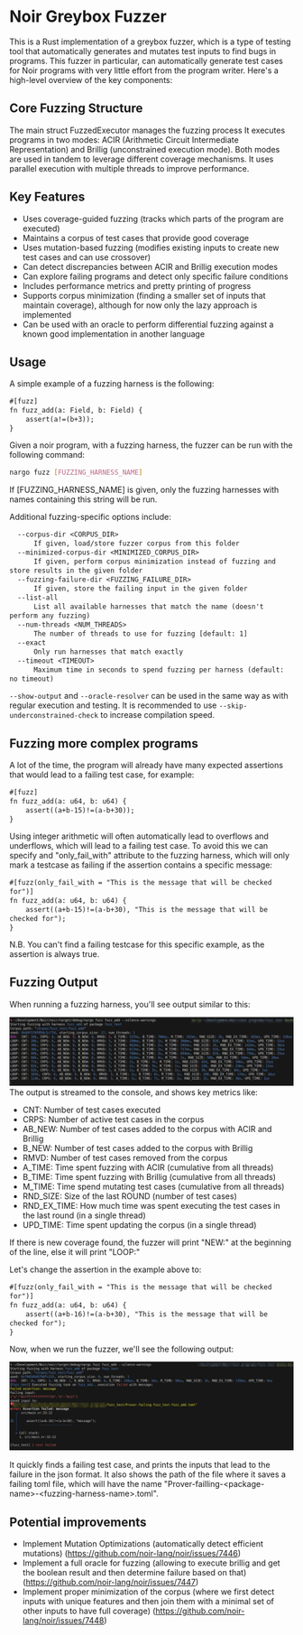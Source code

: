 # Noir Greybox Fuzzer
This is a Rust implementation of a greybox fuzzer, which is a type of testing tool that automatically generates and mutates test inputs to find bugs in programs. This fuzzer in particular, can automatically generate test cases for Noir programs with very little effort from the program writer. Here's a high-level overview of the key components:

## Core Fuzzing Structure

The main struct FuzzedExecutor manages the fuzzing process
It executes programs in two modes: ACIR (Arithmetic Circuit Intermediate Representation) and Brillig (unconstrained execution mode). Both modes are used in tandem to leverage different coverage mechanisms. It uses parallel execution with multiple threads to improve performance.

## Key Features
- Uses coverage-guided fuzzing (tracks which parts of the program are executed)
- Maintains a corpus of test cases that provide good coverage
- Uses mutation-based fuzzing (modifies existing inputs to create new test cases and can use crossover)
- Can detect discrepancies between ACIR and Brillig execution modes
- Can explore failing programs and detect only specific failure conditions
- Includes performance metrics and pretty printing of progress
- Supports corpus minimization (finding a smaller set of inputs that maintain coverage), although for now only the lazy approach is implemented
- Can be used with an oracle to perform differential fuzzing against a known good implementation in another language

## Usage

A simple example of a fuzzing harness is the following:

```noir
#[fuzz]
fn fuzz_add(a: Field, b: Field) {
    assert(a!=(b+3));
}
```

Given a noir program, with a fuzzing harness, the fuzzer can be run with the following command:

```bash
nargo fuzz [FUZZING_HARNESS_NAME]
```

If [FUZZING_HARNESS_NAME] is given, only the fuzzing harnesses with names containing this string will be run.

Additional fuzzing-specific options include:

      --corpus-dir <CORPUS_DIR>
          If given, load/store fuzzer corpus from this folder
      --minimized-corpus-dir <MINIMIZED_CORPUS_DIR>
          If given, perform corpus minimization instead of fuzzing and store results in the given folder
      --fuzzing-failure-dir <FUZZING_FAILURE_DIR>
          If given, store the failing input in the given folder
      --list-all
          List all available harnesses that match the name (doesn't perform any fuzzing)
      --num-threads <NUM_THREADS>
          The number of threads to use for fuzzing [default: 1]
      --exact
          Only run harnesses that match exactly
      --timeout <TIMEOUT>
          Maximum time in seconds to spend fuzzing per harness (default: no timeout)

`--show-output` and `--oracle-resolver` can be used in the same way as with regular execution and testing.
It is recommended to use `--skip-underconstrained-check` to increase compilation speed.

## Fuzzing more complex programs

A lot of the time, the program will already have many expected assertions that would lead to a failing test case, for example:

```noir
#[fuzz]
fn fuzz_add(a: u64, b: u64) {
    assert((a+b-15)!=(a-b+30));
}
```
Using integer arithmetic will often automatically lead to overflows and underflows, which will lead to a failing test case. To avoid this we can specify and "only_fail_with" attribute to the fuzzing harness, which will only mark a testcase as failing if the assertion contains a specific message:

```noir
#[fuzz(only_fail_with = "This is the message that will be checked for")]
fn fuzz_add(a: u64, b: u64) {
    assert((a+b-15)!=(a-b+30), "This is the message that will be checked for");
}
```
N.B. You can't find a failing testcase for this specific example, as the assertion is always true.

## Fuzzing Output

When running a fuzzing harness, you'll see output similar to this:

![Fuzzing progress stream showing stats like executions per second, coverage, and crashes found](fuzzing_stream.png)
The output is streamed to the console, and shows key metrics like:
- CNT: Number of test cases executed
- CRPS: Number of active test cases in the corpus
- AB_NEW: Number of test cases added to the corpus with ACIR and Brillig
- B_NEW: Number of test cases added to the corpus with Brillig 
- RMVD: Number of test cases removed from the corpus
- A_TIME: Time spent fuzzing with ACIR (cumulative from all threads)
- B_TIME: Time spent fuzzing with Brillig (cumulative from all threads)
- M_TIME: Time spend mutating test cases (cumulative from all threads)
- RND_SIZE: Size of the last ROUND (number of test cases)
- RND_EX_TIME: How much time was spent executing the test cases in the last round (in a single thread)
- UPD_TIME: Time spent updating the corpus (in a single thread)

If there is new coverage found, the fuzzer will print "NEW:" at the beginning of the line, else it will print "LOOP:"

Let's change the assertion in the example above to:
```noir
#[fuzz(only_fail_with = "This is the message that will be checked for")]
fn fuzz_add(a: u64, b: u64) {
    assert((a+b-16)!=(a-b+30), "This is the message that will be checked for");
}
```
Now, when we run the fuzzer, we'll see the following output:

![Fuzzing failure output showing the failing test case and its inputs](fuzzing_failure.png)

It quickly finds a failing test case, and prints the inputs that lead to the failure in the json format. It also shows the path of the file where it saves a failing toml file, which will have the name "Prover-failling-\<package-name\>-\<fuzzing-harness-name\>.toml".


## Potential improvements

- Implement Mutation Optimizations (automatically detect efficient mutations) (https://github.com/noir-lang/noir/issues/7446)
- Implement a full oracle for fuzzing (allowing to execute brillig and get the boolean result and then determine failure based on that) (https://github.com/noir-lang/noir/issues/7447)
- Implement proper minimization of the corpus (where we first detect inputs with unique features and then join them with a minimal set of other inputs to have full coverage) (https://github.com/noir-lang/noir/issues/7448)